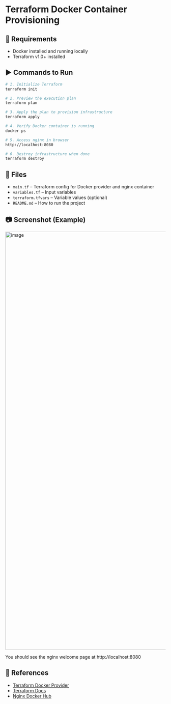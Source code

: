 
# Terraform Docker Container Provisioning

## 🔧 Requirements
- Docker installed and running locally
- Terraform v1.0+ installed

## ▶️ Commands to Run

```bash
# 1. Initialize Terraform
terraform init

# 2. Preview the execution plan
terraform plan

# 3. Apply the plan to provision infrastructure
terraform apply

# 4. Verify Docker container is running
docker ps

# 5. Access nginx in browser
http://localhost:8080

# 6. Destroy infrastructure when done
terraform destroy
```

## 📁 Files
- `main.tf` – Terraform config for Docker provider and nginx container
- `variables.tf` – Input variables
- `terraform.tfvars` – Variable values (optional)
- `README.md` – How to run the project

## 📷 Screenshot (Example)
<img width="2153" height="1314" alt="image" src="https://github.com/user-attachments/assets/ad760eb1-0e8e-4545-99d4-cc5d49a5a9c4" />


You should see the nginx welcome page at http://localhost:8080

## 🔗 References
- [Terraform Docker Provider](https://registry.terraform.io/providers/kreuzwerker/docker/latest)
- [Terraform Docs](https://developer.hashicorp.com/terraform/docs)
- [Nginx Docker Hub](https://hub.docker.com/_/nginx)

